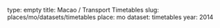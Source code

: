type: empty
title: Macao / Transport Timetables
slug: places/mo/datasets/timetables
place: mo
dataset: timetables
year: 2014
